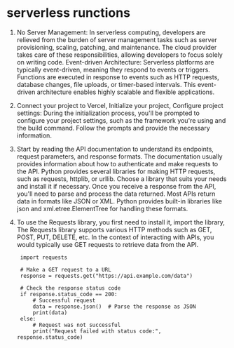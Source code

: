 # serverless runctions

1. No Server Management: In serverless computing, developers are relieved from the burden of server management tasks such as server provisioning, scaling, patching, and maintenance. The cloud provider takes care of these responsibilities, allowing developers to focus solely on writing code. Event-driven Architecture: Serverless platforms are typically event-driven, meaning they respond to events or triggers. Functions are executed in response to events such as HTTP requests, database changes, file uploads, or timer-based intervals. This event-driven architecture enables highly scalable and flexible applications.

2. Connect your project to Vercel, Initialize your project, Configure project settings: During the initialization process, you'll be prompted to configure your project settings, such as the framework you're using and the build command. Follow the prompts and provide the necessary information.

3. Start by reading the API documentation to understand its endpoints, request parameters, and response formats. The documentation usually provides information about how to authenticate and make requests to the API. Python provides several libraries for making HTTP requests, such as requests, httplib, or urllib. Choose a library that suits your needs and install it if necessary. Once you receive a response from the API, you'll need to parse and process the data returned. Most APIs return data in formats like JSON or XML. Python provides built-in libraries like json and xml.etree.ElementTree for handling these formats.

4. To use the Requests library, you first need to install it, import the library, The Requests library supports various HTTP methods such as GET, POST, PUT, DELETE, etc. In the context of interacting with APIs, you would typically use GET requests to retrieve data from the API.

        import requests

        # Make a GET request to a URL
        response = requests.get("https://api.example.com/data")

        # Check the response status code
        if response.status_code == 200:
            # Successful request
            data = response.json()  # Parse the response as JSON
            print(data)
        else:
            # Request was not successful
            print("Request failed with status code:", response.status_code)
